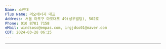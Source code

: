 ```yaml
---
Name: 소진대
Plus Name: 리오에너지 대표
Address: 서울 마포구 마포대포 49(성우빌딩), 502호
Phone: 010 8701 7158
eMail: windsoso@empas.com, irgjdso01@naver.com
CDT: 2024-03-28 06:25
---
```

---

